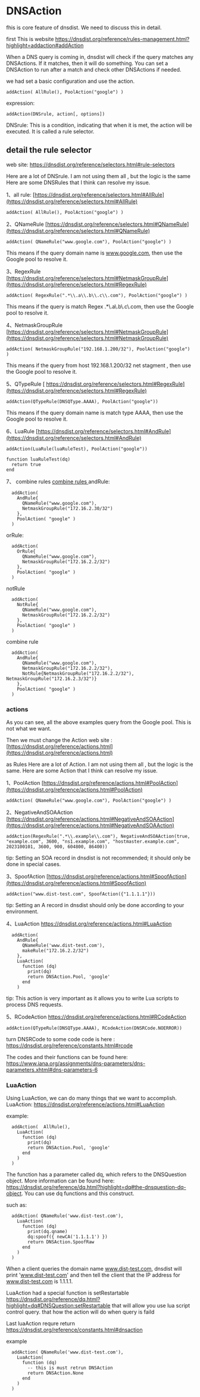 # DNSAction
fhis is core feature of dnsdist. We need to discuss this in detail.

first This is website
https://dnsdist.org/reference/rules-management.html?highlight=addaction#addAction

When a DNS query is coming in, dnsdist will check if the query matches any DNSActions. If it matches, then it will do something. 
You can set a DNSAction to run after a match and check other DNSActions if needed.

we had set a basic configuration and use the action.
```
addAction( AllRule(), PoolAction("google") )
```

expression:
```
addAction(DNSrule, action[, options])
```
DNSrule: This is a condition, indicating that when it is met, the action will be executed. It is called a rule selector.

## detail the rule selector
web site: https://dnsdist.org/reference/selectors.html#rule-selectors

Here are a lot of DNSrule. I am not using them all , but the logic is the same
Here are some DNSRules that I think can resolve my issue.


1、all rule: [https://dnsdist.org/reference/selectors.html#AllRule](https://dnsdist.org/reference/selectors.html#AllRule)
```
addAction( AllRule(), PoolAction("google") )
```

2、QNameRule [https://dnsdist.org/reference/selectors.html#QNameRule](https://dnsdist.org/reference/selectors.html#QNameRule)
```
addAction( QNameRule("www.google.com"), PoolAction("google") )
```
This means if the query domain name is www.google.com, then use the Google pool to resolve it.

3、RegexRule [https://dnsdist.org/reference/selectors.html#NetmaskGroupRule](https://dnsdist.org/reference/selectors.html#RegexRule)
```
addAction( RegexRule(".*\\.a\\.b\\.c\\.com"), PoolAction("google") )
```
This means if the query is match  Regex .*\\.a\\.b\\.c\\.com, then use the Google pool to resolve it.

4、NetmaskGroupRule  [https://dnsdist.org/reference/selectors.html#NetmaskGroupRule](https://dnsdist.org/reference/selectors.html#NetmaskGroupRule)
```
addAction( NetmaskGroupRule("192.168.1.200/32"), PoolAction("google") )
```
This means if the query from host 192.168.1.200/32 net stagment , then use the Google pool to resolve it.

5、QTypeRule [ https://dnsdist.org/reference/selectors.html#RegexRule](https://dnsdist.org/reference/selectors.html#RegexRule)
```
addAction(QTypeRule(DNSQType.AAAA), PoolAction("google"))
```
This means if the query domain name is match type AAAA, then use the Google pool to resolve it.


6、LuaRule [https://dnsdist.org/reference/selectors.html#AndRule](https://dnsdist.org/reference/selectors.html#AndRule)
```
addAction(LuaRule(luaRuleTest), PoolAction("google"))

function luaRuleTest(dq)
  return true
end
```

7、 combine rules  [combine rules ](https://dnsdist.org/reference/selectors.html#combining-rules)
andRule:
```
  addAction(
    AndRule{
      QNameRule("www.google.com"),
      NetmaskGroupRule("172.16.2.30/32")
    },
    PoolAction( "google" )
  )
```

orRule:
```
  addAction(
    OrRule{
      QNameRule("www.google.com"),
      NetmaskGroupRule("172.16.2.2/32")
    },
    PoolAction( "google" )
  )
```

notRule
```
  addAction(
    NotRule{
      QNameRule("www.google.com"),
      NetmaskGroupRule("172.16.2.2/32")
    },
    PoolAction( "google" )
  )
```

combine rule
```
  addAction(
    AndRule{
      QNameRule("www.google.com"),
      NetmaskGroupRule("172.16.2.2/32"),
      NotRule{NetmaskGroupRule("172.16.2.2/32"), NetmaskGroupRule("172.16.2.3/32")}
    },
    PoolAction( "google" )
  )
```

### actions
As you can see, all the above examples query from the Google pool. This is not what we want.

Then we must change the Action
web site : [https://dnsdist.org/reference/actions.html](https://dnsdist.org/reference/actions.html)

as Rules
Here are a lot of Action. I am not using them all , but the logic is the same.
Here are some Action that I think can resolve my issue.

1、PoolAction [https://dnsdist.org/reference/actions.html#PoolAction](https://dnsdist.org/reference/actions.html#PoolAction)
```
addAction( QNameRule("www.google.com"), PoolAction("google") )
```

2、NegativeAndSOAAction  [https://dnsdist.org/reference/actions.html#NegativeAndSOAAction](https://dnsdist.org/reference/actions.html#NegativeAndSOAAction)
```
addAction(RegexRule(".*\\.example\\.com"), NegativeAndSOAAction(true, "example.com", 3600, "ns1.example.com", "hostmaster.example.com", 2023100101, 3600, 900, 604800, 86400))
```
tip: Setting an SOA record in dnsdist is not recommended; it should only be done in special cases.


3、SpoofAction  [https://dnsdist.org/reference/actions.html#SpoofAction](https://dnsdist.org/reference/actions.html#SpoofAction)
```
addAction("www.dist-test.com", SpoofAction({"1.1.1.1"}))
```
tip: Setting an A record in dnsdist should only be done according to your environment.

4、LuaAction  https://dnsdist.org/reference/actions.html#LuaAction
```
  addAction(
    AndRule{
      QNameRule('www.dist-test.com'),
      makeRule("172.16.2.2/32")
    },
    LuaAction(
      function (dq)
        print(dq)
        return DNSAction.Pool, 'google'
      end
    )
```
tip: This action is very important as it allows you to write Lua scripts to process DNS requests.


5、RCodeAction https://dnsdist.org/reference/actions.html#RCodeAction
```
addAction(QTypeRule(DNSQType.AAAA), RCodeAction(DNSRCode.NOERROR))
```
turn DNSRCode to some code
code is here : https://dnsdist.org/reference/constants.html#rcode

The codes and their functions can be found here: 
https://www.iana.org/assignments/dns-parameters/dns-parameters.xhtml#dns-parameters-6


### LuaAction
Using LuaAction, we can do many things that we want to accomplish.
LuaAction: https://dnsdist.org/reference/actions.html#LuaAction

example:
```
  addAction(  AllRule(),
    LuaAction(
      function (dq)
        print(dq)
        return DNSAction.Pool, 'google'
      end
    )
  )
```
The function has a parameter called dq, which refers to the DNSQuestion object. More information can be found here: https://dnsdist.org/reference/dq.html?highlight=dq#the-dnsquestion-dq-object.
You can use dq functions and this construct.

such as:
```
  addAction( QNameRule('www.dist-test.com'),
    LuaAction(
      function (dq)
        print(dq.qname)
        dq:spoof({ newCA('1.1.1.1') })
        return DNSAction.SpoofRaw
      end
    )
  )
```
When a client queries the domain name www.dist-test.com, dnsdist will print 'www.dist-test.com' and then tell the client that the IP address for www.dist-test.com is 1.1.1.1.


LuaAction had a special function is
setRestartable  https://dnsdist.org/reference/dq.html?highlight=dq#DNSQuestion:setRestartable
that will allow you use lua script control query. that how the action will do when query is faild


Last luaAction requre return 
https://dnsdist.org/reference/constants.html#dnsaction

example
```
  addAction( QNameRule('www.dist-test.com'),
    LuaAction(
      function (dq)
        -- this is must retrun DNSAction
        return DNSAction.None
      end
    )
  )
```




